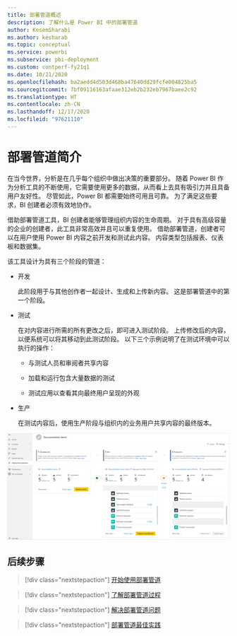 ```yaml
---
title: 部署管道概述
description: 了解什么是 Power BI 中的部署管道
author: KesemSharabi
ms.author: kesharab
ms.topic: conceptual
ms.service: powerbi
ms.subservice: pbi-deployment
ms.custom: contperf-fy21q1
ms.date: 10/21/2020
ms.openlocfilehash: ba2aedd4d503d468ba47640dd29fcfe004825ba5
ms.sourcegitcommit: 7bf09116163afaae312eb2b232eb7967baee2c92
ms.translationtype: HT
ms.contentlocale: zh-CN
ms.lasthandoff: 12/17/2020
ms.locfileid: "97621110"
---
```

# <a name="introduction-to-deployment-pipelines"></a>部署管道简介

在当今世界，分析是在几乎每个组织中做出决策的重要部分。 随着 Power BI 作为分析工具的不断使用，它需要使用更多的数据，从而看上去具有吸引力并且具备用户友好性。 尽管如此，Power BI 都需要始终可用且可靠。 为了满足这些要求，BI 创建者必须有效地协作。

借助部署管道工具，BI 创建者能够管理组织内容的生命周期。 对于具有高级容量的企业的创建者，此工具非常高效并且可以重复使用。 借助部署管道，创建者可以在用户使用 Power BI 内容之前开发和测试此内容。 内容类型包括报表、仪表板和数据集。

该工具设计为具有三个阶段的管道：

* <a name="development"></a>开发
    
    此阶段用于与其他创作者一起设计、生成和上传新内容。 这是部署管道中的第一个阶段。

* <a name="test"></a>测试

    在对内容进行所需的所有更改之后，即可进入测试阶段。 上传修改后的内容，以便系统可以将其移动到此测试阶段。 以下三个示例说明了在测试环境中可以执行的操作：

    * 与测试人员和审阅者共享内容

    * 加载和运行包含大量数据的测试

    * 测试应用以查看其向最终用户呈现的外观

* <a name="production"></a>生产

    在测试内容后，使用生产阶段与组织内的业务用户共享内容的最终版本。

![已填充所有三个阶段（开发、测试和生产）的工作部署管道的屏幕截图。](media/deployment-pipelines-overview/deployment-pipelines.png)

## <a name="next-steps"></a>后续步骤

>[!div class="nextstepaction"]
>[开始使用部署管道](deployment-pipelines-get-started.md)

>[!div class="nextstepaction"]
>[了解部署管道过程](deployment-pipelines-process.md)

>[!div class="nextstepaction"]
>[解决部署管道问题](deployment-pipelines-troubleshooting.md)

>[!div class="nextstepaction"]
>[部署管道最佳实践](deployment-pipelines-best-practices.md)
